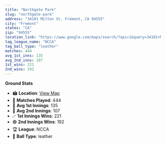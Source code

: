 ```yaml
---
title: "Northgate Park"
slug: "northgate-park"
address: "34101 Milton St, Fremont, CA 94555"
city: "Fremont"
states: "CA"
zip: "94555"
location_link: "https://www.google.com/maps/search/?api=1&query=34101+Milton+St%2C+Fremont%2C+CA+94555"
tag_league_name: "NCCA"
tag_ball_type: "leather"
matches: 444
avg_1st_inns: 135
avg_2nd_inns: 107
1st_wins: 221
2nd_wins: 192
---
```


**Ground Stats**

- 🏟 **Location**: [View Map](https://www.google.com/maps/search/?api=1&query=34101+Milton+St%2C+Fremont%2C+CA+94555)
- 🏏 **Matches Played**: 444
- 🔴 **Avg 1st Innings**: 135
- 🔵 **Avg 2nd Innings**: 107
- ✅ **1st Innings Wins**: 221
- 🟢 **2nd Innings Wins**: 192
- 🏆 **League**: NCCA
- 🎾 **Ball Type**: leather
